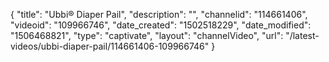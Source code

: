 {
    "title": "Ubbi&reg; Diaper Pail",
    "description": "",
    "channelid": "114661406",
    "videoid": "109966746",
    "date_created": "1502518229",
    "date_modified": "1506468821",
    "type": "captivate",
    "layout": "channelVideo",
    "url": "\/latest-videos\/ubbi-diaper-pail\/114661406-109966746"
}